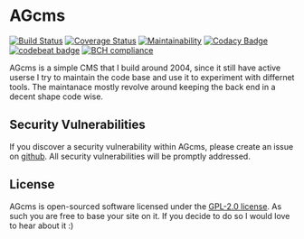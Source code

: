 # AGcms

[![Build Status](https://travis-ci.org/AJenbo/agcms.svg?branch=master)](https://travis-ci.org/AJenbo/agcms)
[![Coverage Status](https://coveralls.io/repos/github/AJenbo/agcms/badge.svg?branch=master)](https://coveralls.io/github/AJenbo/agcms?branch=master)
[![Maintainability](https://api.codeclimate.com/v1/badges/9fe78b598a206a6162d7/maintainability)](https://codeclimate.com/github/AJenbo/agcms/maintainability)
[![Codacy Badge](https://api.codacy.com/project/badge/Grade/5d172d5d3df840c4bf958fed492d54b5)](https://www.codacy.com/app/AJenbo/agcms?utm_source=github.com&amp;utm_medium=referral&amp;utm_content=AJenbo/agcms&amp;utm_campaign=Badge_Grade)
[![codebeat badge](https://codebeat.co/badges/16e1065d-d41c-4082-a86c-22af842274f1)](https://codebeat.co/projects/github-com-ajenbo-agcms-master)
[![BCH compliance](https://bettercodehub.com/edge/badge/AJenbo/agcms?branch=master)](https://bettercodehub.com/)

AGcms is a simple CMS that I build around 2004, since it still have active userse I try to maintain the code base and use it to experiment with differnet tools. The maintanace mostly revolve around keeping the back end in a decent shape code wise.

## Security Vulnerabilities

If you discover a security vulnerability within AGcms, please create an issue on [github](https://github.com/AJenbo/agcms/issues). All security vulnerabilities will be promptly addressed.

## License

AGcms is open-sourced software licensed under the [GPL-2.0 license](https://opensource.org/licenses/GPL-2.0). As such you are free to base your site on it. If you decide to do so I would love to hear about it :)
